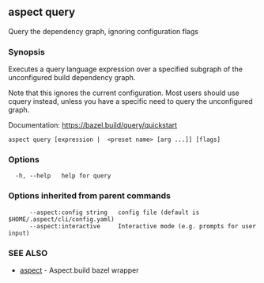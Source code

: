 ## aspect query

Query the dependency graph, ignoring configuration flags

### Synopsis

Executes a query language expression over a specified subgraph of the unconfigured build dependency graph.

Note that this ignores the current configuration. Most users should use cquery instead,
unless you have a specific need to query the unconfigured graph.

Documentation: <https://bazel.build/query/quickstart>

```
aspect query [expression |  <preset name> [arg ...]] [flags]
```

### Options

```
  -h, --help   help for query
```

### Options inherited from parent commands

```
      --aspect:config string   config file (default is $HOME/.aspect/cli/config.yaml)
      --aspect:interactive     Interactive mode (e.g. prompts for user input)
```

### SEE ALSO

* [aspect](aspect.md)	 - Aspect.build bazel wrapper

